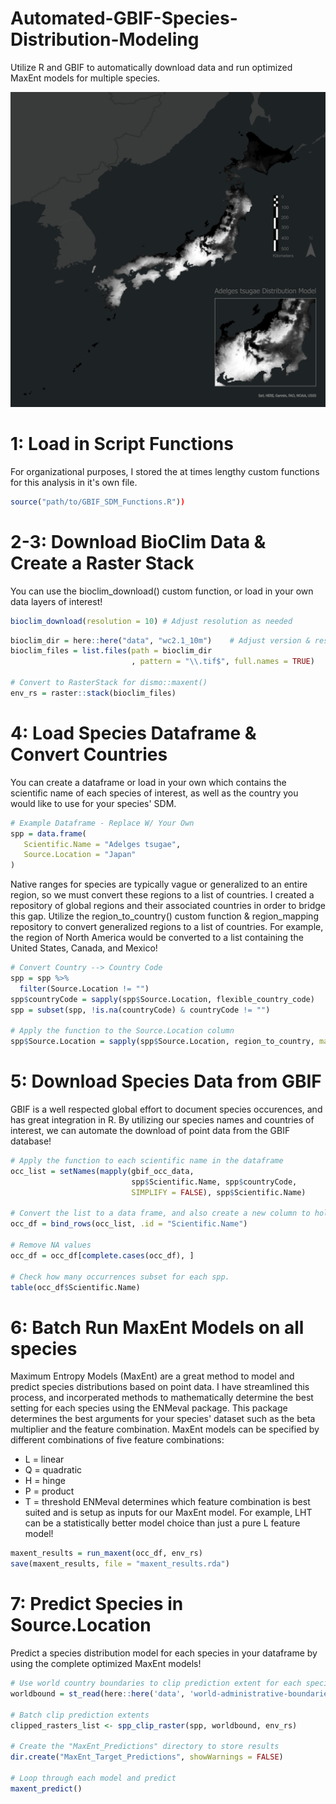 # Automated-GBIF-Species-Distribution-Modeling
Utilize R and GBIF to automatically download data and run optimized MaxEnt models for multiple species.

![SDM](https://raw.githubusercontent.com/JTSALAH/Automated-GBIF-Species-Distribution-Modeling/main/AT_SDM.png)

# 1: Load in Script Functions
For organizational purposes, I stored the at times lengthy custom functions for this analysis in it's own file.
```r
source("path/to/GBIF_SDM_Functions.R")) 
```

# 2-3: Download BioClim Data & Create a Raster Stack
You can use the bioclim_download() custom function, or load in your own data layers of interest!
```r
bioclim_download(resolution = 10) # Adjust resolution as needed
```

```r
bioclim_dir = here::here("data", "wc2.1_10m")    # Adjust version & resolution path accordingly
bioclim_files = list.files(path = bioclim_dir
                           , pattern = "\\.tif$", full.names = TRUE)
  
# Convert to RasterStack for dismo::maxent()
env_rs = raster::stack(bioclim_files)
```

# 4: Load Species Dataframe & Convert Countries
You can create a dataframe or load in your own which contains the scientific name of each species of interest, as well as the country you would like to use for your species' SDM.

```r
# Example Dataframe - Replace W/ Your Own
spp = data.frame(
   Scientific.Name = "Adelges tsugae",
   Source.Location = "Japan"
)
```

Native ranges for species are typically vague or generalized to an entire region, so we must convert these regions to a list of countries. I created a repository of global regions and their associated countries in order to bridge this gap. Utilize the region_to_country() custom function & region_mapping repository to convert generalized regions to a list of countries. For example, the region of North America would be converted to a list containing the United States, Canada, and Mexico!
```r  
# Convert Country --> Country Code
spp = spp %>%
  filter(Source.Location != "")
spp$countryCode = sapply(spp$Source.Location, flexible_country_code)
spp = subset(spp, !is.na(countryCode) & countryCode != "")
  
# Apply the function to the Source.Location column
spp$Source.Location = sapply(spp$Source.Location, region_to_country, mapping = region_mapping)
```

# 5: Download Species Data from GBIF
GBIF is a well respected global effort to document species occurences, and has great integration in R. By utilizing our species names and countries of interest, we can automate the download of point data from the GBIF database!
```r
# Apply the function to each scientific name in the dataframe
occ_list = setNames(mapply(gbif_occ_data, 
                           spp$Scientific.Name, spp$countryCode, 
                           SIMPLIFY = FALSE), spp$Scientific.Name)

# Convert the list to a data frame, and also create a new column to hold the Scientific.Name
occ_df = bind_rows(occ_list, .id = "Scientific.Name")

# Remove NA values
occ_df = occ_df[complete.cases(occ_df), ]
  
# Check how many occurrences subset for each spp.
table(occ_df$Scientific.Name)
```

# 6: Batch Run MaxEnt Models on all species
Maximum Entropy Models (MaxEnt) are a great method to model and predict species distributions based on point data. I have streamlined this process, and incorperated methods to mathematically determine the best setting for each species using the ENMeval package. This package determines the best arguments for your species' dataset such as the beta multiplier and the feature combination. MaxEnt models can be specified by different combinations of five feature combinations: 
* L = linear
* Q = quadratic
* H = hinge
* P = product
* T = threshold
ENMeval determines which feature combination is best suited and is setup as inputs for our MaxEnt model. For example, LHT can be a statistically better model choice than just a pure L feature model!
```r
maxent_results = run_maxent(occ_df, env_rs)
save(maxent_results, file = "maxent_results.rda")
```

# 7: Predict Species in Source.Location
Predict a species distribution model for each species in your dataframe by using the complete optimized MaxEnt models!
```r
# Use world country boundaries to clip prediction extent for each species
worldbound = st_read(here::here('data', 'world-administrative-boundaries', 'world-administrative-boundaries.shp'))
  
# Batch clip prediction extents
clipped_rasters_list <- spp_clip_raster(spp, worldbound, env_rs)
  
# Create the "MaxEnt_Predictions" directory to store results
dir.create("MaxEnt_Target_Predictions", showWarnings = FALSE)
  
# Loop through each model and predict
maxent_predict()
```









